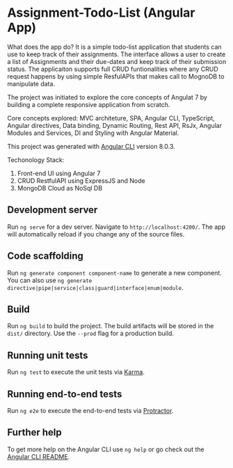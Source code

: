 # Assignment-Todo-List (Angular App)

What does the app do?
It is a simple todo-list application that students can use to keep track of their assignments.
The interface allows a user to create a list of Assignments and their due-dates and keep track of their submission status.
The applicaiton supports full CRUD funtionalities where any CRUD request happens by using simple ResfulAPIs that makes call to 
MognoDB to manipulate data.

The project was initiated to explore the core concepts of Angulat 7 by building a complete responsive application from scratch.

Core concepts explored: MVC architeture, SPA, Angular CLI, TypeScript, Angular directives, Data binding, Dynamic Routing, Rest API, RsJx, Angular Modules and Services, DI and Styling with Angular Material. 

This project was generated with [Angular CLI](https://github.com/angular/angular-cli) version 8.0.3.

Techonology Stack:
1) Front-end UI using Angular 7
2) CRUD RestfulAPI using ExpressJS and Node
3) MongoDB Cloud as NoSql DB

## Development server

Run `ng serve` for a dev server. Navigate to `http://localhost:4200/`. The app will automatically reload if you change any of the source files.

## Code scaffolding

Run `ng generate component component-name` to generate a new component. You can also use `ng generate directive|pipe|service|class|guard|interface|enum|module`.

## Build

Run `ng build` to build the project. The build artifacts will be stored in the `dist/` directory. Use the `--prod` flag for a production build.

## Running unit tests

Run `ng test` to execute the unit tests via [Karma](https://karma-runner.github.io).

## Running end-to-end tests

Run `ng e2e` to execute the end-to-end tests via [Protractor](http://www.protractortest.org/).

## Further help

To get more help on the Angular CLI use `ng help` or go check out the [Angular CLI README](https://github.com/angular/angular-cli/blob/master/README.md).
